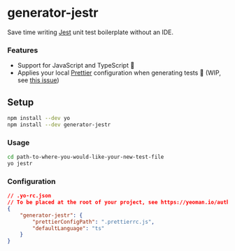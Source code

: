 # generator-jestr

Save time writing [Jest](https://jestjs.io/) unit test boilerplate without an IDE.

### Features

- Support for JavaScript and TypeScript 🔨
- Applies your local [Prettier](https://prettier.io/) configuration when generating tests 💅 (WIP, see [this issue](https://github.com/tjmgregory/generator-jestr/issues/5))

## Setup

```sh
npm install --dev yo
npm install --dev generator-jestr
```

### Usage

```sh
cd path-to-where-you-would-like-your-new-test-file
yo jestr
```


### Configuration

```json
// .yo-rc.json
// To be placed at the root of your project, see https://yeoman.io/authoring/file-system.html
{
    "generator-jestr": {
        "prettierConfigPath": ".prettierrc.js",
        "defaultLanguage": "ts"
    }
}
```
